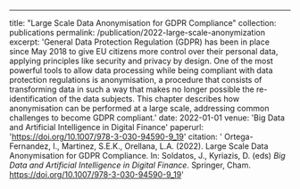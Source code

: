 ---
title: "Large Scale Data Anonymisation for GDPR Compliance"
collection: publications
permalink: /publication/2022-large-scale-anonymization
excerpt: 'General Data Protection Regulation (GDPR) has been in place since May 2018 to give EU citizens more control over their personal data, applying principles like security and privacy by design. One of the most powerful tools to allow data processing while being compliant with data protection regulations is anonymisation, a procedure that consists of transforming data in such a way that makes no longer possible the re-identification of the data subjects. This chapter describes how anonymisation can be performed at a large scale, addressing common challenges to become GDPR compliant.'
date: 2022-01-01
venue: 'Big Data and Artificial Intelligence in Digital Finance'
paperurl: 'https://doi.org/10.1007/978-3-030-94590-9_19'
citation: ' Ortega-Fernandez, I., Martinez, S.E.K., Orellana, L.A. (2022). Large Scale Data Anonymisation for GDPR Compliance. In: Soldatos, J., Kyriazis, D. (eds) <i>Big Data and Artificial Intelligence in Digital Finance.</i> Springer, Cham. https://doi.org/10.1007/978-3-030-94590-9_19'